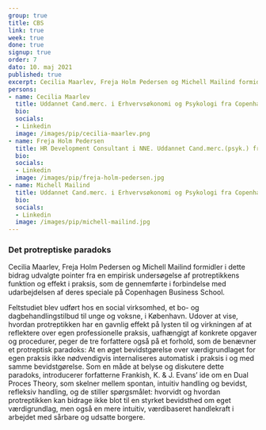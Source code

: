 ```yaml
---
group: true
title: CBS
link: true
week: true
done: true
signup: true
order: 7
dato: 10. maj 2021
published: true
excerpt: Cecilia Maarlev, Freja Holm Pedersen og Michell Mailind formidler i dette bidrag udvalgte pointer fra en empirisk undersøgelse af protreptikkens funktion og effekt i praksis, som de gennemførte i forbindelse med udarbejdelsen af deres speciale på Copenhagen Business School.
persons:
- name: Cecilia Maarlev
  title: Uddannet Cand.merc. i Erhvervsøkonomi og Psykologi fra Copenhagen Business School, 2019.
  bio:
  socials:
  - Linkedin
  image: /images/pip/cecilia-maarlev.png
- name: Freja Holm Pedersen
  title: HR Development Consultant i NNE. Uddannet Cand.merc.(psyk.) fra CBS.
  bio:
  socials:
  - Linkedin
  image: /images/pip/freja-holm-pedersen.jpg
- name: Michell Mailind
  title: Uddannet Cand.merc. i Erhvervsøkonomi og Psykologi fra Copenhagen Business School i 2019.
  bio:
  socials:
  - Linkedin
  image: /images/pip/michell-mailind.jpg
---
```

### Det protreptiske paradoks

Cecilia Maarlev, Freja Holm Pedersen og Michell Mailind formidler i dette bidrag udvalgte pointer fra en empirisk undersøgelse af protreptikkens funktion og effekt i praksis, som de gennemførte i forbindelse med udarbejdelsen af deres speciale på Copenhagen Business School.

Feltstudiet blev udført hos en social virksomhed, et bo- og dagbehandlingstilbud til unge og voksne, i København. Udover at vise, hvordan protreptikken har en gavnlig effekt på lysten til og virkningen af at reflektere over egen professionelle praksis, uafhængigt af konkrete opgaver og procedurer, peger de tre forfattere også på et forhold, som de benævner et protreptisk paradoks: At en øget bevidstgørelse over værdigrundlaget for egen praksis ikke nødvendigvis internaliseres automatisk i praksis i og med samme bevidstgørelse. Som en måde at belyse og diskutere dette paradoks, introducerer forfatterne Frankish, K. & J. Evans’ ide om en Dual Proces Theory, som skelner mellem spontan, intuitiv handling og bevidst, refleksiv handling, og de stiller spørgsmålet: hvorvidt og hvordan protreptikken kan bidrage ikke blot til en styrket bevidsthed om eget værdigrundlag, men også en mere intuitiv, værdibaseret handlekraft i arbejdet med sårbare og udsatte borgere.